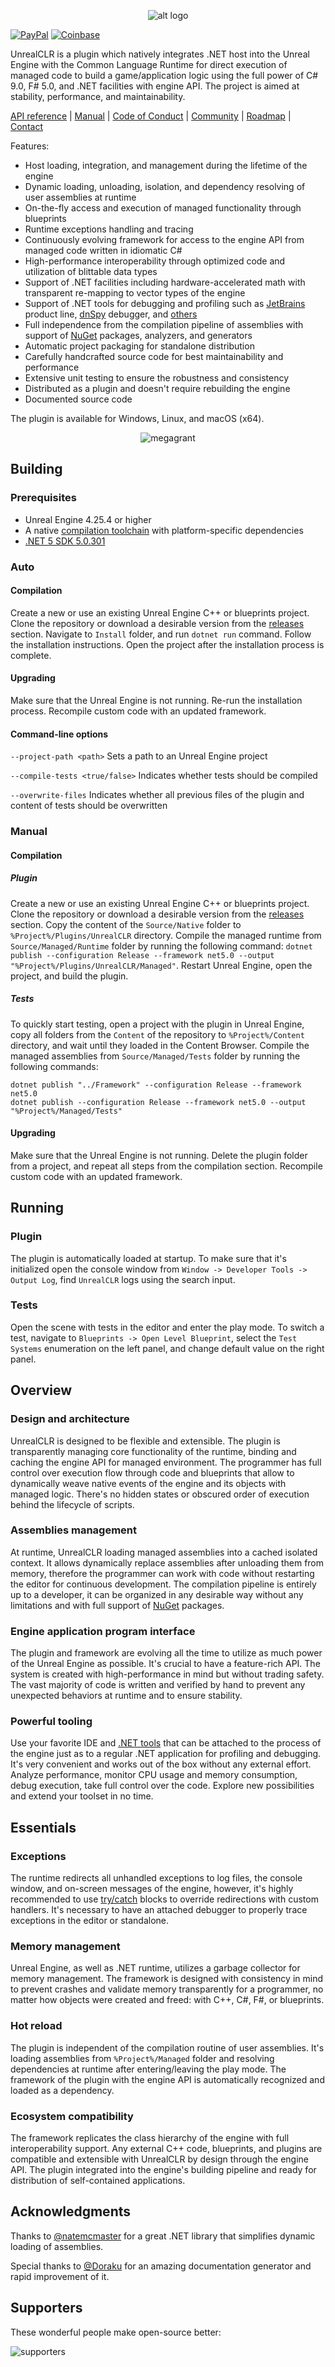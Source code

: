 <p align="center">
	<img src="https://i.imgur.com/c6Zn7SE.png" alt="alt logo">
</p>

[![PayPal](https://github.com/Rageware/Shields/blob/master/paypal.svg)](https://www.paypal.me/nxrighthere) [![Coinbase](https://github.com/Rageware/Shields/blob/master/coinbase.svg)](https://commerce.coinbase.com/checkout/03e11816-b6fc-4e14-b974-29a1d0886697)

UnrealCLR is a plugin which natively integrates .NET host into the Unreal Engine with the Common Language Runtime for direct execution of managed code to build a game/application logic using the full power of C# 9.0, F# 5.0, and .NET facilities with engine API. The project is aimed at stability, performance, and maintainability.

[API reference](https://github.com/nxrighthere/UnrealCLR/blob/master/API/UnrealEngine-Framework.md) | [Manual](https://github.com/nxrighthere/UnrealCLR/blob/master/MANUAL.md) | [Code of Conduct](https://github.com/nxrighthere/UnrealCLR/blob/master/CODE_OF_CONDUCT.md) | [Community](https://github.com/nxrighthere/UnrealCLR/discussions) | [Roadmap](https://github.com/users/nxrighthere/projects/5?fullscreen=true) | [Contact](mailto:nxrighthere@gmail.com)

Features:

- Host loading, integration, and management during the lifetime of the engine
- Dynamic loading, unloading, isolation, and dependency resolving of user assemblies at runtime
- On-the-fly access and execution of managed functionality through blueprints
- Runtime exceptions handling and tracing
- Continuously evolving framework for access to the engine API from managed code written in idiomatic C#
- High-performance interoperability through optimized code and utilization of blittable data types
- Support of .NET facilities including hardware-accelerated math with transparent re-mapping to vector types of the engine
- Support of .NET tools for debugging and profiling such as [JetBrains](https://www.jetbrains.com/products.html#lang=csharp) product line, [dnSpy](https://github.com/0xd4d/dnSpy) debugger, and [others](https://github.com/natemcmaster/dotnet-tools)
- Full independence from the compilation pipeline of assemblies with support of [NuGet](https://www.nuget.org) packages, analyzers, and generators
- Automatic project packaging for standalone distribution
- Carefully handcrafted source code for best maintainability and performance
- Extensive unit testing to ensure the robustness and consistency
- Distributed as a plugin and doesn't require rebuilding the engine
- Documented source code

The plugin is available for Windows, Linux, and macOS (x64).

<p align="center"> 
  <img src="https://i.imgur.com/ITARWUQ.png" alt="megagrant">
</p>

Building
--------
### Prerequisites
- Unreal Engine 4.25.4 or higher
- A native [compilation toolchain](https://docs.unrealengine.com/en-US/Programming/Development/VisualStudioSetup/index.html#runtheunrealenginepre-requisiteinstaller) with platform-specific dependencies
- [.NET 5 SDK 5.0.301](https://dotnet.microsoft.com/download/dotnet/5.0)

### Auto

#### Compilation
Create a new or use an existing Unreal Engine C++ or blueprints project. Clone the repository or download a desirable version from the [releases](https://github.com/nxrighthere/UnrealCLR/releases) section. Navigate to `Install` folder, and run `dotnet run` command. Follow the installation instructions. Open the project after the installation process is complete.

#### Upgrading
Make sure that the Unreal Engine is not running. Re-run the installation process. Recompile custom code with an updated framework.

#### Command-line options
`--project-path <path>` Sets a path to an Unreal Engine project

`--compile-tests <true/false>` Indicates whether tests should be compiled

`--overwrite-files` Indicates whether all previous files of the plugin and content of tests should be overwritten

### Manual

#### Compilation

##### Plugin
Create a new or use an existing Unreal Engine C++ or blueprints project. Clone the repository or download a desirable version from the [releases](https://github.com/nxrighthere/UnrealCLR/releases) section. Copy the content of the `Source/Native` folder to `%Project%/Plugins/UnrealCLR` directory. Compile the managed runtime from `Source/Managed/Runtime` folder by running the following command: `dotnet publish --configuration Release --framework net5.0 --output "%Project%/Plugins/UnrealCLR/Managed"`. Restart Unreal Engine, open the project, and build the plugin.

##### Tests
To quickly start testing, open a project with the plugin in Unreal Engine, copy all folders from the `Content` of the repository to `%Project%/Content` directory, and wait until they loaded in the Content Browser. Compile the managed assemblies from `Source/Managed/Tests` folder by running the following commands:
```
dotnet publish "../Framework" --configuration Release --framework net5.0
dotnet publish --configuration Release --framework net5.0 --output "%Project%/Managed/Tests"
```

#### Upgrading
Make sure that the Unreal Engine is not running. Delete the plugin folder from a project, and repeat all steps from the compilation section. Recompile custom code with an updated framework.

Running
--------
### Plugin
The plugin is automatically loaded at startup. To make sure that it's initialized open the console window from `Window -> Developer Tools -> Output Log`, find `UnrealCLR` logs using the search input.

### Tests
Open the scene with tests in the editor and enter the play mode. To switch a test, navigate to `Blueprints -> Open Level Blueprint`, select the `Test Systems` enumeration on the left panel, and change default value on the right panel.

Overview
--------
### Design and architecture
UnrealCLR is designed to be flexible and extensible. The plugin is transparently managing core functionality of the runtime, binding and caching the engine API for managed environment. The programmer has full control over execution flow through code and blueprints that allow to dynamically weave native events of the engine and its objects with managed logic. There's no hidden states or obscured order of execution behind the lifecycle of scripts.

### Assemblies management
At runtime, UnrealCLR loading managed assemblies into a cached isolated context. It allows dynamically replace assemblies after unloading them from memory, therefore the programmer can work with code without restarting the editor for continuous development. The compilation pipeline is entirely up to a developer, it can be organized in any desirable way without any limitations and with full support of [NuGet](https://www.nuget.org) packages.

### Engine application program interface
The plugin and framework are evolving all the time to utilize as much power of the Unreal Engine as possible. It's crucial to have a feature-rich API. The system is created with high-performance in mind but without trading safety. The vast majority of code is written and verified by hand to prevent any unexpected behaviors at runtime and to ensure stability.

### Powerful tooling
Use your favorite IDE and [.NET tools](https://github.com/natemcmaster/dotnet-tools) that can be attached to the process of the engine just as to a regular .NET application for profiling and debugging. It's very convenient and works out of the box without any external effort. Analyze performance, monitor CPU usage and memory consumption, debug execution, take full control over the code. Explore new possibilities and extend your toolset in no time.

Essentials
--------
### Exceptions
The runtime redirects all unhandled exceptions to log files, the console window, and on-screen messages of the engine, however, it's highly recommended to use [try/catch](https://docs.microsoft.com/en-us/dotnet/standard/exceptions/how-to-use-the-try-catch-block-to-catch-exceptions) blocks to override redirections with custom handlers. It's necessary to have an attached debugger to properly trace exceptions in the editor or standalone.

### Memory management
Unreal Engine, as well as .NET runtime, utilizes a garbage collector for memory management. The framework is designed with consistency in mind to prevent crashes and validate memory transparently for a programmer, no matter how objects were created and freed: with C++, C#, F#, or blueprints.

### Hot reload
The plugin is independent of the compilation routine of user assemblies. It's loading assemblies from `%Project%/Managed` folder and resolving dependencies at runtime after entering/leaving the play mode. The framework of the plugin with the engine API is automatically recognized and loaded as a dependency.

### Ecosystem compatibility
The framework replicates the class hierarchy of the engine with full interoperability support. Any external C++ code, blueprints, and plugins are compatible and extensible with UnrealCLR by design through the engine API. The plugin integrated into the engine's building pipeline and ready for distribution of self-contained applications.

Acknowledgments
--------
Thanks to [@natemcmaster](https://github.com/natemcmaster) for a great .NET library that simplifies dynamic loading of assemblies.

Special thanks to [@Doraku](https://github.com/Doraku) for an amazing documentation generator and rapid improvement of it.

Supporters
--------
These wonderful people make open-source better:
<p align="left"> 
  <img src="https://github.com/Rageware/Supporters/blob/master/unrealclr-supporters.png" alt="supporters">
</p>

